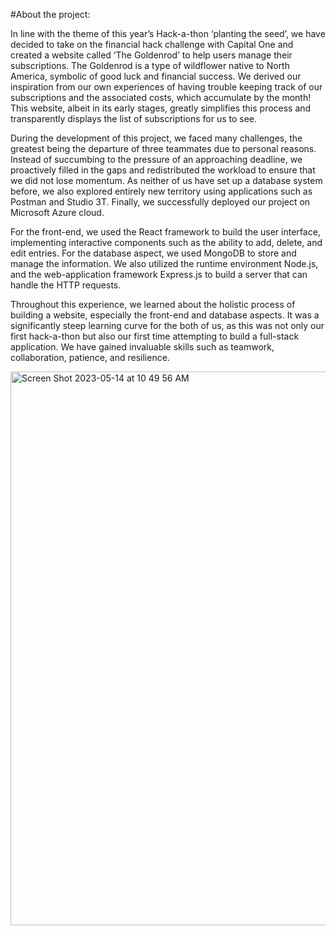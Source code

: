 #About the project: 

In line with the theme of this year’s Hack-a-thon ‘planting the seed’, we have decided to take on the financial hack challenge with Capital One and created a website called ‘The Goldenrod’ to help users manage their subscriptions. The Goldenrod is a type of wildflower native to North America, symbolic of good luck and financial success. We derived our inspiration from our own experiences of having trouble keeping track of our subscriptions and the associated costs, which accumulate by the month! This website, albeit in its early stages, greatly simplifies this process and transparently displays the list of subscriptions for us to see. 

During the development of this project, we faced many challenges, the greatest being the departure of three teammates due to personal reasons. Instead of succumbing to the pressure of an approaching deadline, we proactively filled in the gaps and redistributed the workload to ensure that we did not lose momentum. As neither of us have set up a database system before, we also explored entirely new territory using applications such as Postman and Studio 3T. Finally, we successfully deployed our project on Microsoft Azure cloud. 

For the front-end, we used the React framework to build the user interface, implementing interactive components such as the ability to add, delete, and edit entries. For the database aspect, we used MongoDB to store and manage the information. We also utilized the runtime environment Node.js, and the web-application framework Express.js to build a server that can handle the HTTP requests.

Throughout this experience, we learned about the holistic process of building a website, especially the front-end and database aspects. It was a significantly steep learning curve for the both of us, as this was not only our first hack-a-thon but also our first time attempting to build a full-stack application. We have gained invaluable skills such as teamwork, collaboration, patience, and resilience.  

<img width="886" alt="Screen Shot 2023-05-14 at 10 49 56 AM" src="https://github.com/gnngo/golden-rod/assets/70827709/ca035a5b-faf5-4beb-92e5-b57db5270434">
